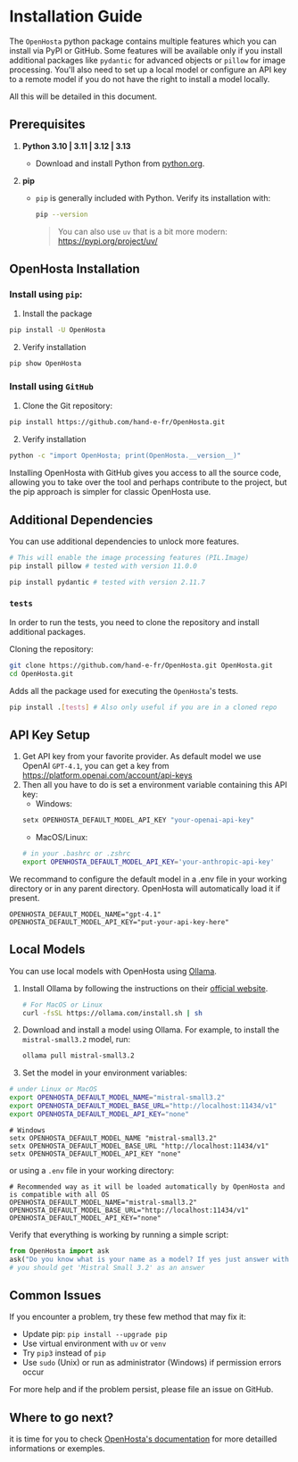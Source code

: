 # Installation Guide

The `OpenHosta` python package contains multiple features which you can install via PyPI or GitHub.
Some features will be available only if you install additional packages like `pydantic` for advanced objects or `pillow` for image processing. You'll also need to set up a local model or configure an API key to a remote model if you do not have the right to install a model locally.

All this will be detailed in this document.

## Prerequisites

1. **Python 3.10 | 3.11 | 3.12 | 3.13**
   - Download and install Python from [python.org](https://www.python.org/downloads/).

2. **pip**
   - `pip` is generally included with Python. Verify its installation with:
     ```sh
     pip --version
     ```
     > You can also use `uv` that is a bit more modern: https://pypi.org/project/uv/

## OpenHosta Installation

### **Install using `pip`**:
  1. Install the package
  ```sh
  pip install -U OpenHosta
  ```
  2. Verify installation
  ```sh
  pip show OpenHosta
  ```
### **Install using `GitHub`**
  1. Clone the Git repository:

  ```sh
  pip install https://github.com/hand-e-fr/OpenHosta.git
  ```

  2. Verify installation

  ```sh
  python -c "import OpenHosta; print(OpenHosta.__version__)"
  ```

Installing OpenHosta with GitHub gives you access to all the source code, allowing you to take over the tool and perhaps contribute to the project, but the pip approach is simpler for classic OpenHosta use.

## Additional Dependencies

You can use additional dependencies to unlock more features.

```sh
# This will enable the image processing features (PIL.Image)
pip install pillow # tested with version 11.0.0
```

```sh
pip install pydantic # tested with version 2.11.7
```

### `tests`

In order to run the tests, you need to clone the repository and install additional packages.

Cloning the repository:
```sh
git clone https://github.com/hand-e-fr/OpenHosta.git OpenHosta.git
cd OpenHosta.git
```

Adds all the package used for executing the `OpenHosta`'s tests.

```sh
pip install .[tests] # Also only useful if you are in a cloned repo
```

## API Key Setup

1. Get API key from your favorite provider. As default model we use OpenAI `GPT-4.1`, you can get a key from https://platform.openai.com/account/api-keys
2. Then all you have to do is set a environment variable containing this API key:
   - Windows:
    ```sh
    setx OPENHOSTA_DEFAULT_MODEL_API_KEY "your-openai-api-key"
    ```
   - MacOS/Linux:
    ```sh
    # in your .bashrc or .zshrc
    export OPENHOSTA_DEFAULT_MODEL_API_KEY='your-anthropic-api-key'
    ```

We recommand to configure the default model in a .env file in your working directory or in any parent directory.
OpenHosta will automatically load it if present.

```env
OPENHOSTA_DEFAULT_MODEL_NAME="gpt-4.1"
OPENHOSTA_DEFAULT_MODEL_API_KEY="put-your-api-key-here"
```

## Local Models

You can use local models with OpenHosta using [Ollama](https://ollama.com/).

1. Install Ollama by following the instructions on their [official website](https://ollama.com/).
    ```sh
    # For MacOS or Linux
    curl -fsSL https://ollama.com/install.sh | sh
    ```

2. Download and install a model using Ollama. For example, to install the `mistral-small3.2` model, run:
   
   ```sh
   ollama pull mistral-small3.2
   ```

3. Set the model in your environment variables:
```sh
# under Linux or MacOS
export OPENHOSTA_DEFAULT_MODEL_NAME="mistral-small3.2"
export OPENHOSTA_DEFAULT_MODEL_BASE_URL="http://localhost:11434/v1"
export OPENHOSTA_DEFAULT_MODEL_API_KEY="none"
```

```
# Windows
setx OPENHOSTA_DEFAULT_MODEL_NAME "mistral-small3.2"
setx OPENHOSTA_DEFAULT_MODEL_BASE_URL "http://localhost:11434/v1"
setx OPENHOSTA_DEFAULT_MODEL_API_KEY "none"
```

or using a `.env` file in your working directory:
```env
# Recommended way as it will be loaded automatically by OpenHosta and is compatible with all OS
OPENHOSTA_DEFAULT_MODEL_NAME="mistral-small3.2"
OPENHOSTA_DEFAULT_MODEL_BASE_URL="http://localhost:11434/v1"
OPENHOSTA_DEFAULT_MODEL_API_KEY="none"
```

Verify that everything is working by running a simple script:

```python
from OpenHosta import ask
ask("Do you know what is your name as a model? If yes just answer with the name.")
# you should get 'Mistral Small 3.2' as an answer
```

## Common Issues

If you encounter a problem, try these few method that may fix it:

- Update pip: ``pip install --upgrade pip``
- Use virtual environment with `uv` or `venv`
- Try ``pip3`` instead of ``pip``
- Use ``sudo`` (Unix) or run as administrator (Windows) if permission errors occur

For more help and if the problem persist, please file an issue on GitHub.

## Where to go next?

it is time for you to check [OpenHosta's documentation](https://github.com/hand-e-fr/OpenHosta/blob/main/docs/doc.md) for more detailled informations or exemples.